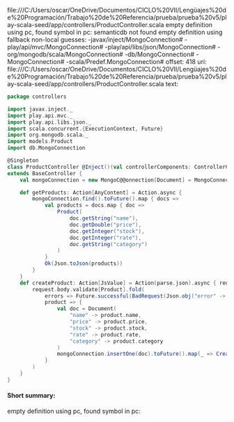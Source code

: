 file:///C:/Users/oscar/OneDrive/Documentos/CICLO%20VII/Lengüajes%20de%20Programación/Trabajo%20de%20Referencia/prueba/prueba%20v5/play-scala-seed/app/controllers/ProductController.scala
empty definition using pc, found symbol in pc: 
semanticdb not found
empty definition using fallback
non-local guesses:
	 -javax/inject/MongoConnection#
	 -play/api/mvc/MongoConnection#
	 -play/api/libs/json/MongoConnection#
	 -org/mongodb/scala/MongoConnection#
	 -db/MongoConnection#
	 -MongoConnection#
	 -scala/Predef.MongoConnection#
offset: 418
uri: file:///C:/Users/oscar/OneDrive/Documentos/CICLO%20VII/Lengüajes%20de%20Programación/Trabajo%20de%20Referencia/prueba/prueba%20v5/play-scala-seed/app/controllers/ProductController.scala
text:
```scala
package controllers

import javax.inject._
import play.api.mvc._
import play.api.libs.json._
import scala.concurrent.{ExecutionContext, Future}
import org.mongodb.scala._
import models.Product
import db.MongoConnection

@Singleton
class ProductController @Inject()(val controllerComponents: ControllerComponents)(implicit ec: ExecutionContext)
extends BaseController {
    val mongoConnection = new MongoC@@onnection[Document] = MongoConnection.database.getCollection("products")

    def getProducts: Action[AnyContent] = Action.async {
        mongoConnection.find().toFuture().map { docs =>
            val products = docs.map { doc =>
                Product(
                    doc.getString("name"),
                    doc.getDouble("price"),
                    doc.getInteger("stock"),
                    doc.getInteger("rate"),
                    doc.getString("category")
                )
            }
            Ok(Json.toJson(products))
        }
    }
    def createProduct: Action[JsValue] = Action(parse.json).async { request =>
        request.body.validate[Product].fold(
            errors => Future.successful(BadRequest(Json.obj("error" -> "Invalid product format"))),
            product => {
                val doc = Document(
                    "name" -> product.name,
                    "price" -> product.price,
                    "stock" -> product.stock,
                    "rate" -> product.rate,
                    "category" -> product.category
                )
                mongoConnection.insertOne(doc).toFuture().map(_ => Created(Json.toJson(product)))
            }
        )
    }
}
```


#### Short summary: 

empty definition using pc, found symbol in pc: 
